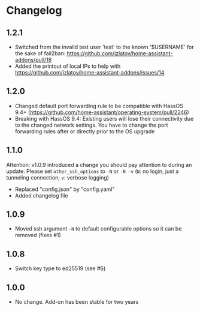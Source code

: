 # Changelog

## 1.2.1

- Switched from the invalid test user 'test' to the known '$USERNAME' for the sake of fail2ban: https://github.com/jzlatov/home-assistant-addons/pull/18
- Added the printout of local IPs to help with https://github.com/jzlatov/home-assistant-addons/issues/14

## 1.2.0

- Changed default port forwarding rule to be compatible with HassOS 9.4+ (https://github.com/home-assistant/operating-system/pull/2246)
- Breaking with HassOS 9.4: Existing users will lose their connectivity due to the changed network settings. You have to change the port forwarding rules after or directly prior to the OS upgrade 

## 1.1.0

Attention: v1.0.9 introduced a change you should pay attention to during an update.
Please set `other_ssh_options` to `-N` or `-N -v` (`N`: no login, just a tunneling connection; `v`: verbose logging)

- Replaced "config.json" by "config.yaml"
- Added changelog file

## 1.0.9

- Moved ssh argument `-N` to default configurable options so it can be removed (fixes #1)

## 1.0.8

- Switch key type to ed25519 (see #6)

## 1.0.0

- No change. Add-on has been stable for two years
